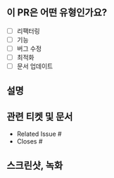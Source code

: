 <!--
 풀 리퀘스트에 대한 신속한 검토/응답을 위해, 이미 리뷰나 코멘트를 받았다면 추가 커밋을 강제 푸시하지 마세요.
풀 리퀘스트를 제출하기 전에 다음을 확인해 주세요:

👷‍♀️ 작은 PR을 만들어 주세요.
📝 설명이 명확한 커밋 메시지를 사용하세요.
📗 관련된 문서를 업데이트하고 필요한 스크린샷을 포함하세요.
-->

## 이 PR은 어떤 유형인가요?

- [ ] 리팩터링
- [ ] 기능
- [ ] 버그 수정
- [ ] 최적화
- [ ] 문서 업데이트

## 설명

## 관련 티켓 및 문서

<!--
풀 리퀘스트가 관련되거나 문제를 해결하는 경우, 아래에 포함해 주세요. [Github의 문제 연결 가이드](https://docs.github.com/en/issues/tracking-your-work-with-issues/linking-a-pull-request-to-an-issue)를 따르고 싶습니다.).

예를 들어, "closes #1234"라는 텍스트가 현재 풀 리퀘스트와 1234번 이슈를 연결하고, 풀 리퀘스트가 병합되면 Github가 자동으로 이슈를 닫습니다.
-->

- Related Issue #
- Closes #

## 스크린샷, 녹화

